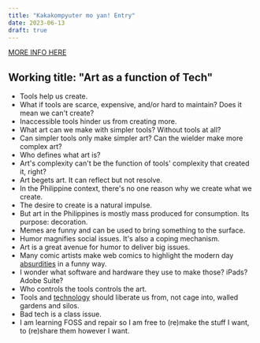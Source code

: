 ```yaml
---
title: "Kakakompyuter mo yan! Entry"
date: 2023-06-13
draft: true
---
```


[MORE INFO HERE](https://kakakompyutermoyan.com/)

## Working title: "Art as a function of Tech"

- Tools help us create.
- What if tools are scarce, expensive, and/or hard to maintain? Does it
  mean we can't create?
- Inaccessible tools hinder us from creating more.
- What art can we make with simpler tools? Without tools at all?
- Can simpler tools only make simpler art? Can the wielder make more
  complex art?
- Who defines what art is?
- Art's complexity can't be the function of tools' complexity that
  created it, right?
- Art begets art. It can reflect but not resolve.
- In the Philippine context, there's no one reason why we create what we
  create.
- The desire to create is a natural impulse.
- But art in the Philippines is mostly mass produced for consumption.
  Its purpose: decoration.
- Memes are funny and can be used to bring something to the surface.
- Humor magnifies social issues. It's also a coping mechanism.
- Art is a great avenue for humor to deliver big issues.
- Many comic artists make web comics to highlight the modern day
  [absurdities](/surrealism) in a funny way.
- I wonder what software and hardware they use to make those? iPads?
  Adobe Suite?
- Who controls the tools controls the art.
- Tools and [technology](/technology) should liberate us from, not cage
  into, walled gardens and silos.
- Bad tech is a class issue.
- I am learning FOSS and repair so I am free to (re)make the stuff I
  want, to (re)share them however I want.
